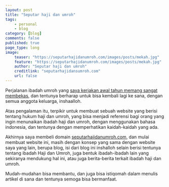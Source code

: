 ```yaml
---
layout: post
title: "Seputar haji dan umroh"
tags: 
    - personal
    - blog
category: [blog]
comments: false
published: true
page_type: long
image:
    teaser: "https://seputarhajidanumroh.com/images/posts/mekah.jpg"
    feature: "https://seputarhajidanumroh.com/images/posts/mekah.jpg"
    author: "Seputar haji dan umroh"
    creditlink: "seputarhajidansumroh.com"
    url: false
---
```


Perjalanan ibadah umroh yang [saya kerjakan awal tahun memang sangat membekas](/2025/01/menjadi-tamu-dan-ibadah), dan tentunya berharap untuk bisa kembali lagi ke sana, dengan semua anggota keluarga, inshaalloh.

Atas pengalaman itu, terpikir untuk membuat sebuah website yang berisi tentang hukum haji dan umroh, yang bisa menjadi referensi bagi orang yang ingin menunaikan ibadah haji dan umroh, dengan menggunakan bahasa indonesia, dan tentunya dengan memperhatikan kaidah-kaidah yang ada.

Akhirnya saya membeli domain [seputarhajidanumroh.com](https://seputarhajidanumroh.com), dan mulai membuat website ini, masih dengan konsep yang sama dengan website saya yang lain, berupa blog, isi dari blog ini inshalloh selain berisi tentunya tentang ibadah Haji dan Umroh, juga bentuk ibadah-ibadah lain yang sekiranya mendukung hal ini, atau juga berita-berita terkait ibadah haji dan umroh.

Mudah-mudahan bisa membantu, dan juga bisa istiqomah dalam menulis artikel di sana dan tentunya semoga bisa bermanfaat.
